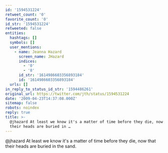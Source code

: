 ```yaml
---
id: '1594531224'
retweet_count: '0'
favorite_count: '0'
id_str: '1594531224'
retweeted: false
entities:
  hashtags: []
  symbols: []
  user_mentions:
    - name: Jeanna Hazard
      screen_name: JHazard
      indices:
        - '0'
        - '8'
      id_str: '1614986603356893184'
      id: '1614986603356893184'
  urls: []
in_reply_to_status_id_str: '1594486261'
original_url: https://twitter.com/jth/status/1594531224
date: '2009-04-23T14:37:08.000Z'
sitemap: false
robots: noindex
reply: true
title: >-
  @jhazard At least we know it's a matter of time before they die, now that
  their heads are buried in …
---
```


@jhazard At least we know it's a matter of time before they die, now that their heads are buried in the sand.